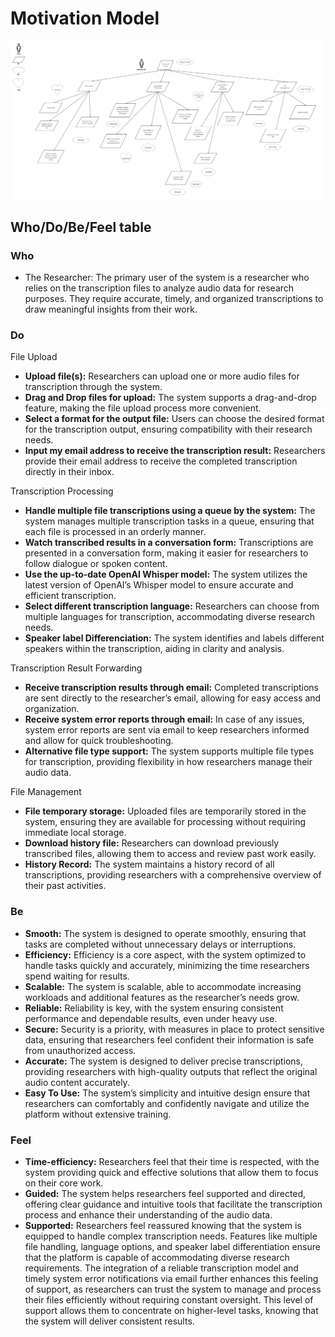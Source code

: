 # Motivation Model

![docs/requirement/motivation_model.jpg](motivation_model.jpg)

## Who/Do/Be/Feel table

### Who
- The Researcher: The primary user of the system is a researcher who relies on the transcription files to analyze audio data for research purposes. They require accurate, timely, and organized transcriptions to draw meaningful insights from their work.

### Do
File Upload
- **Upload file(s):** Researchers can upload one or more audio files for transcription through the system.
- **Drag and Drop files for upload:** The system supports a drag-and-drop feature, making the file upload process more convenient.
- **Select a format for the output file:** Users can choose the desired format for the transcription output, ensuring compatibility with their research needs.
- **Input my email address to receive the transcription result:** Researchers provide their email address to receive the completed transcription directly in their inbox.

Transcription Processing
- **Handle multiple file transcriptions using a queue by the system:** The system manages multiple transcription tasks in a queue, ensuring that each file is processed in an orderly manner.
- **Watch transcribed results in a conversation form:** Transcriptions are presented in a conversation form, making it easier for researchers to follow dialogue or spoken content.
- **Use the up-to-date OpenAI Whisper model:** The system utilizes the latest version of OpenAI’s Whisper model to ensure accurate and efficient transcription.
- **Select different transcription language:** Researchers can choose from multiple languages for transcription, accommodating diverse research needs.
- **Speaker label Differenciation:** The system identifies and labels different speakers within the transcription, aiding in clarity and analysis.

Transcription Result Forwarding
- **Receive transcription results through email:** Completed transcriptions are sent directly to the researcher’s email, allowing for easy access and organization.
- **Receive system error reports through email:** In case of any issues, system error reports are sent via email to keep researchers informed and allow for quick troubleshooting.
- **Alternative file type support:** The system supports multiple file types for transcription, providing flexibility in how researchers manage their audio data.

File Management
- **File temporary storage:** Uploaded files are temporarily stored in the system, ensuring they are available for processing without requiring immediate local storage.
- **Download history file:** Researchers can download previously transcribed files, allowing them to access and review past work easily.
- **History Record:** The system maintains a history record of all transcriptions, providing researchers with a comprehensive overview of their past activities.

### Be
- **Smooth:** The system is designed to operate smoothly, ensuring that tasks are completed without unnecessary delays or interruptions.
- **Efficiency:** Efficiency is a core aspect, with the system optimized to handle tasks quickly and accurately, minimizing the time researchers spend waiting for results.
- **Scalable:** The system is scalable, able to accommodate increasing workloads and additional features as the researcher’s needs grow.
- **Reliable:** Reliability is key, with the system ensuring consistent performance and dependable results, even under heavy use.
- **Secure:** Security is a priority, with measures in place to protect sensitive data, ensuring that researchers feel confident their information is safe from unauthorized access.
- **Accurate:** The system is designed to deliver precise transcriptions, providing researchers with high-quality outputs that reflect the original audio content accurately.
- **Easy To Use:** The system’s simplicity and intuitive design ensure that researchers can comfortably and confidently navigate and utilize the platform without extensive training.

### Feel
- **Time-efficiency:** Researchers feel that their time is respected, with the system providing quick and effective solutions that allow them to focus on their core work.
- **Guided:** The system helps researchers feel supported and directed, offering clear guidance and intuitive tools that facilitate the transcription process and enhance their understanding of the audio data.
- **Supported:** Researchers feel reassured knowing that the system is equipped to handle complex transcription needs. Features like multiple file handling, language options, and speaker label differentiation ensure that the platform is capable of accommodating diverse research requirements. The integration of a reliable transcription model and timely system error notifications via email further enhances this feeling of support, as researchers can trust the system to manage and process their files efficiently without requiring constant oversight. This level of support allows them to concentrate on higher-level tasks, knowing that the system will deliver consistent results.

